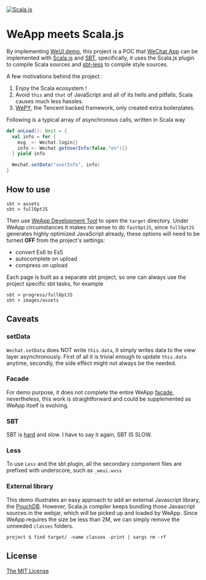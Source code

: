 [![Scala.js](https://www.scala-js.org/assets/badges/scalajs-0.6.17.svg)](https://www.scala-js.org)

# WeApp meets Scala.js

By implementing [WeUI demo](https://github.com/Tencent/weui-wxss/), this project is a POC that [WeChat App](https://github.com/Wechat-Group/awesome-wechat-weapp)
can be implemented with [Scala.js](https://www.scala-js.org/) and [SBT](https://www.scala-sbt.org/), specifically,
it uses the Scala.js plugin to compile Scala sources and [sbt-less](https://github.com/sbt/sbt-less#sbt-less) to compile style sources.

A few motivations behind the project :

1. Enjoy the Scala ecosystem !
2. Avoid `this` and `that` of JavaScript and all of its hells and pitfalls, Scala causes much less hassles.
3. [WePY](https://tencent.github.io/wepy/), the Tencent backed framework, only created extra boilerplates.

Following is a typical array of asynchronous calls, written in Scala way

```Scala
def onLoad(): Unit = {
  val info = for {
    msg  <- Wechat.login{}
    info <- Wechat.getUserInfo(false,"en"){}
  } yield info

  Wechat.setData("userInfo", info)
}

```
## How to use

```
sbt > assets
sbt > fullOptJS
```

Then use [WeApp Development Tool](https://mp.weixin.qq.com/debug/wxadoc/dev/devtools/download.html) to open the `target` directory.
Under WeApp circumstances it makes no sense to do `fastOptJS`, since `fullOptJS` generates highly optimized JavaScript already,
these options will need to be turned **OFF** from the project's settings:

 - convert Es6 to Es5
 - autocomplete on upload
 - compress on upload

Each page is built as a separate sbt project, so one can always use the project specific sbt tasks, for example

```
sbt > progress/fullOptJS
sbt > images/assets
```

## Caveats

### setData

`Wechat.setData` does NOT write `this.data`, it simply writes data to the view layer asynchronously.
First of all it is trivial enough to update `this.data` anytime, secondly, the side effect might not always be the needed.

### Facade

For demo purpose, it does not complete the entire WeApp [facade](https://mp.weixin.qq.com/debug/wxadoc/dev/api/), nevertheless,
this work is straightforward and could be supplemented as WeApp itself is evolving.

### SBT

SBT is [hard](http://www.lihaoyi.com/post/SowhatswrongwithSBT.html) and slow. I have to say it again, SBT IS SLOW.

### Less

To use `Less` and the sbt plugin, all the secondary component files are prefixed with underscore, such as `_weui.wxss`

### External library

This demo illustrates an easy approach to add an external Javascript library, the [PouchDB](https://pouchdb.com/).
However, Scala.js compiler keeps bundling those Javascript sources in the webjar, which will be picked up and loaded by WeApp. Since WeApp requires the size be less than 2M, we can simply remove the unneeded `classes` folders.

```
project $ find target/ -name classes -print | xargs rm -rf
```

## License

[The MIT License](http://opensource.org/licenses/MIT)
